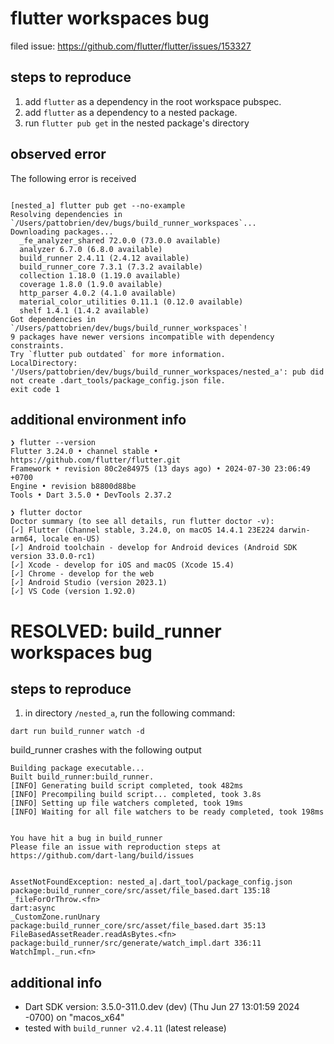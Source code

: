 # flutter workspaces bug

filed issue: https://github.com/flutter/flutter/issues/153327

## steps to reproduce

1. add `flutter` as a dependency in the root workspace pubspec.
2. add `flutter` as a dependency to a nested package.
3. run `flutter pub get` in the nested package's directory

## observed error

The following error is received

```console

[nested_a] flutter pub get --no-example
Resolving dependencies in `/Users/pattobrien/dev/bugs/build_runner_workspaces`...
Downloading packages...
  _fe_analyzer_shared 72.0.0 (73.0.0 available)
  analyzer 6.7.0 (6.8.0 available)
  build_runner 2.4.11 (2.4.12 available)
  build_runner_core 7.3.1 (7.3.2 available)
  collection 1.18.0 (1.19.0 available)
  coverage 1.8.0 (1.9.0 available)
  http_parser 4.0.2 (4.1.0 available)
  material_color_utilities 0.11.1 (0.12.0 available)
  shelf 1.4.1 (1.4.2 available)
Got dependencies in `/Users/pattobrien/dev/bugs/build_runner_workspaces`!
9 packages have newer versions incompatible with dependency constraints.
Try `flutter pub outdated` for more information.
LocalDirectory: '/Users/pattobrien/dev/bugs/build_runner_workspaces/nested_a': pub did not create .dart_tools/package_config.json file.
exit code 1
```

## additional environment info

```console
❯ flutter --version
Flutter 3.24.0 • channel stable • https://github.com/flutter/flutter.git
Framework • revision 80c2e84975 (13 days ago) • 2024-07-30 23:06:49 +0700
Engine • revision b8800d88be
Tools • Dart 3.5.0 • DevTools 2.37.2

❯ flutter doctor
Doctor summary (to see all details, run flutter doctor -v):
[✓] Flutter (Channel stable, 3.24.0, on macOS 14.4.1 23E224 darwin-arm64, locale en-US)
[✓] Android toolchain - develop for Android devices (Android SDK version 33.0.0-rc1)
[✓] Xcode - develop for iOS and macOS (Xcode 15.4)
[✓] Chrome - develop for the web
[✓] Android Studio (version 2023.1)
[✓] VS Code (version 1.92.0)
```


# RESOLVED: build_runner workspaces bug

## steps to reproduce

1. in directory `/nested_a`, run the following command:

```console
dart run build_runner watch -d
```

build_runner crashes with the following output

```console
Building package executable... 
Built build_runner:build_runner.
[INFO] Generating build script completed, took 482ms
[INFO] Precompiling build script... completed, took 3.8s
[INFO] Setting up file watchers completed, took 19ms
[INFO] Waiting for all file watchers to be ready completed, took 198ms


You have hit a bug in build_runner
Please file an issue with reproduction steps at https://github.com/dart-lang/build/issues


AssetNotFoundException: nested_a|.dart_tool/package_config.json
package:build_runner_core/src/asset/file_based.dart 135:18  _fileForOrThrow.<fn>
dart:async                                                  _CustomZone.runUnary
package:build_runner_core/src/asset/file_based.dart 35:13   FileBasedAssetReader.readAsBytes.<fn>
package:build_runner/src/generate/watch_impl.dart 336:11    WatchImpl._run.<fn>
```

## additional info

- Dart SDK version: 3.5.0-311.0.dev (dev) (Thu Jun 27 13:01:59 2024 -0700) on "macos_x64"
- tested with `build_runner v2.4.11` (latest release)